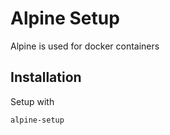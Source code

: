 # Alpine Setup
Alpine is used for docker containers
## Installation
Setup with
```
alpine-setup

```
